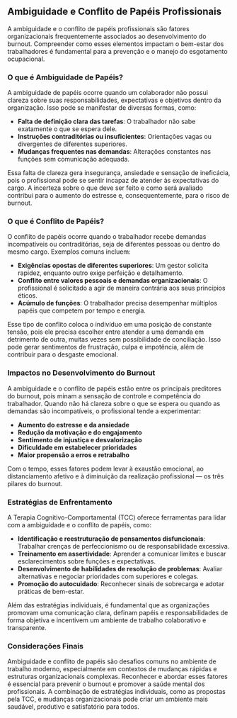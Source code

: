 
## Ambiguidade e Conflito de Papéis Profissionais

A ambiguidade e o conflito de papéis profissionais são fatores organizacionais frequentemente associados ao desenvolvimento do burnout. Compreender como esses elementos impactam o bem-estar dos trabalhadores é fundamental para a prevenção e o manejo do esgotamento ocupacional.

### O que é Ambiguidade de Papéis?

A ambiguidade de papéis ocorre quando um colaborador não possui clareza sobre suas responsabilidades, expectativas e objetivos dentro da organização. Isso pode se manifestar de diversas formas, como:

- **Falta de definição clara das tarefas**: O trabalhador não sabe exatamente o que se espera dele.
- **Instruções contraditórias ou insuficientes**: Orientações vagas ou divergentes de diferentes superiores.
- **Mudanças frequentes nas demandas**: Alterações constantes nas funções sem comunicação adequada.

Essa falta de clareza gera insegurança, ansiedade e sensação de ineficácia, pois o profissional pode se sentir incapaz de atender às expectativas do cargo. A incerteza sobre o que deve ser feito e como será avaliado contribui para o aumento do estresse e, consequentemente, para o risco de burnout.

### O que é Conflito de Papéis?

O conflito de papéis ocorre quando o trabalhador recebe demandas incompatíveis ou contraditórias, seja de diferentes pessoas ou dentro do mesmo cargo. Exemplos comuns incluem:

- **Exigências opostas de diferentes superiores**: Um gestor solicita rapidez, enquanto outro exige perfeição e detalhamento.
- **Conflito entre valores pessoais e demandas organizacionais**: O profissional é solicitado a agir de maneira contrária aos seus princípios éticos.
- **Acúmulo de funções**: O trabalhador precisa desempenhar múltiplos papéis que competem por tempo e energia.

Esse tipo de conflito coloca o indivíduo em uma posição de constante tensão, pois ele precisa escolher entre atender a uma demanda em detrimento de outra, muitas vezes sem possibilidade de conciliação. Isso pode gerar sentimentos de frustração, culpa e impotência, além de contribuir para o desgaste emocional.

### Impactos no Desenvolvimento do Burnout

A ambiguidade e o conflito de papéis estão entre os principais preditores do burnout, pois minam a sensação de controle e competência do trabalhador. Quando não há clareza sobre o que se espera ou quando as demandas são incompatíveis, o profissional tende a experimentar:

- **Aumento do estresse e da ansiedade**
- **Redução da motivação e do engajamento**
- **Sentimento de injustiça e desvalorização**
- **Dificuldade em estabelecer prioridades**
- **Maior propensão a erros e retrabalho**

Com o tempo, esses fatores podem levar à exaustão emocional, ao distanciamento afetivo e à diminuição da realização profissional — os três pilares do burnout.

### Estratégias de Enfrentamento

A Terapia Cognitivo-Comportamental (TCC) oferece ferramentas para lidar com a ambiguidade e o conflito de papéis, como:

- **Identificação e reestruturação de pensamentos disfuncionais**: Trabalhar crenças de perfeccionismo ou de responsabilidade excessiva.
- **Treinamento em assertividade**: Aprender a comunicar limites e buscar esclarecimentos sobre funções e expectativas.
- **Desenvolvimento de habilidades de resolução de problemas**: Avaliar alternativas e negociar prioridades com superiores e colegas.
- **Promoção do autocuidado**: Reconhecer sinais de sobrecarga e adotar práticas de bem-estar.

Além das estratégias individuais, é fundamental que as organizações promovam uma comunicação clara, definam papéis e responsabilidades de forma objetiva e incentivem um ambiente de trabalho colaborativo e transparente.

### Considerações Finais

Ambiguidade e conflito de papéis são desafios comuns no ambiente de trabalho moderno, especialmente em contextos de mudanças rápidas e estruturas organizacionais complexas. Reconhecer e abordar esses fatores é essencial para prevenir o burnout e promover a saúde mental dos profissionais. A combinação de estratégias individuais, como as propostas pela TCC, e mudanças organizacionais pode criar um ambiente mais saudável, produtivo e satisfatório para todos.
```
